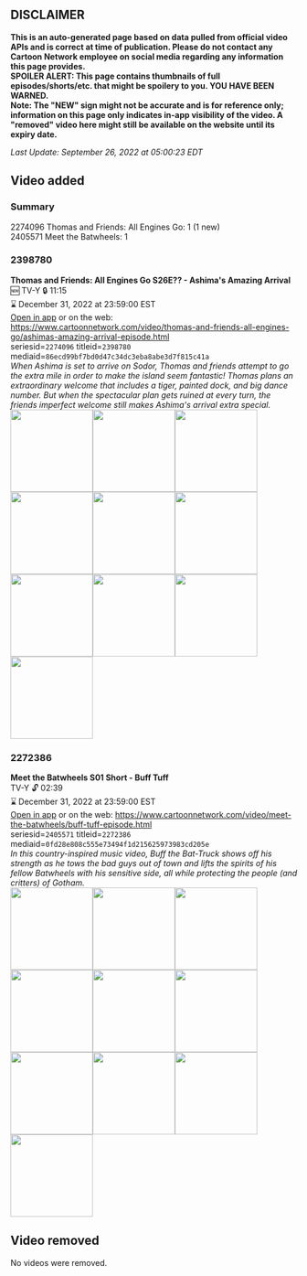 ## DISCLAIMER
**This is an auto-generated page based on data pulled from official video APIs and is correct at time of publication. Please do not contact any Cartoon Network employee on social media regarding any information this page provides.**  
**SPOILER ALERT: This page contains thumbnails of full episodes/shorts/etc. that might be spoilery to you. YOU HAVE BEEN WARNED.**  
**Note: The "NEW" sign might not be accurate and is for reference only; information on this page only indicates in-app visibility of the video. A "removed" video here might still be available on the website until its expiry date.**  

_Last Update: September 26, 2022 at 05:00:23 EDT_
## Video added
### Summary
2274096 Thomas and Friends: All Engines Go: 1 (1 new)  
2405571 Meet the Batwheels: 1  
### 2398780
**Thomas and Friends: All Engines Go S26E?? - Ashima's Amazing Arrival**  
🆕 TV-Y 🔒 11:15  
⌛ December 31, 2022 at 23:59:00 EST  
[Open in app](https://cnvideo.sercomkc.org/redirector.html?type=cnapp&seriesid=1000000000093702&titleid=2398780&mediaid=86ecd99bf7bd0d47c34dc3eba8abe3d7f815c41a) or on the web: https://www.cartoonnetwork.com/video/thomas-and-friends-all-engines-go/ashimas-amazing-arrival-episode.html  
seriesid=`2274096` titleid=`2398780` mediaid=`86ecd99bf7bd0d47c34dc3eba8abe3d7f815c41a`  
_When Ashima is set to arrive on Sodor, Thomas and friends attempt to go the extra mile in order to make the island seem fantastic! Thomas plans an extraordinary welcome that includes a tiger, painted dock, and big dance number. But when the spectacular plan gets ruined at every turn, the friends imperfect welcome still makes Ashima's arrival extra special._  
<a href="https://s3.amazonaws.com/cartoonorchestrator/2398780_001_1280x720.jpg"><img src="https://s3.amazonaws.com/cartoonorchestrator/2398780_001_640x360.jpg" height="144px" /></a><a href="https://s3.amazonaws.com/cartoonorchestrator/2398780_002_1280x720.jpg"><img src="https://s3.amazonaws.com/cartoonorchestrator/2398780_002_640x360.jpg" height="144px" /></a><a href="https://s3.amazonaws.com/cartoonorchestrator/2398780_003_1280x720.jpg"><img src="https://s3.amazonaws.com/cartoonorchestrator/2398780_003_640x360.jpg" height="144px" /></a><a href="https://s3.amazonaws.com/cartoonorchestrator/2398780_004_1280x720.jpg"><img src="https://s3.amazonaws.com/cartoonorchestrator/2398780_004_640x360.jpg" height="144px" /></a><a href="https://s3.amazonaws.com/cartoonorchestrator/2398780_005_1280x720.jpg"><img src="https://s3.amazonaws.com/cartoonorchestrator/2398780_005_640x360.jpg" height="144px" /></a><a href="https://s3.amazonaws.com/cartoonorchestrator/2398780_006_1280x720.jpg"><img src="https://s3.amazonaws.com/cartoonorchestrator/2398780_006_640x360.jpg" height="144px" /></a><a href="https://s3.amazonaws.com/cartoonorchestrator/2398780_007_1280x720.jpg"><img src="https://s3.amazonaws.com/cartoonorchestrator/2398780_007_640x360.jpg" height="144px" /></a><a href="https://s3.amazonaws.com/cartoonorchestrator/2398780_008_1280x720.jpg"><img src="https://s3.amazonaws.com/cartoonorchestrator/2398780_008_640x360.jpg" height="144px" /></a><a href="https://s3.amazonaws.com/cartoonorchestrator/2398780_009_1280x720.jpg"><img src="https://s3.amazonaws.com/cartoonorchestrator/2398780_009_640x360.jpg" height="144px" /></a><a href="https://s3.amazonaws.com/cartoonorchestrator/2398780_010_1280x720.jpg"><img src="https://s3.amazonaws.com/cartoonorchestrator/2398780_010_640x360.jpg" height="144px" /></a>
### 2272386
**Meet the Batwheels S01 Short - Buff Tuff**  
TV-Y 🔓 02:39  
⌛ December 31, 2022 at 23:59:00 EST  
[Open in app](https://cnvideo.sercomkc.org/redirector.html?type=cnapp&seriesid=1000000000093702&titleid=2272386&mediaid=0fd28e808c555e73494f1d215625973983cd205e) or on the web: https://www.cartoonnetwork.com/video/meet-the-batwheels/buff-tuff-episode.html  
seriesid=`2405571` titleid=`2272386` mediaid=`0fd28e808c555e73494f1d215625973983cd205e`  
_In this country-inspired music video, Buff the Bat-Truck shows off his strength as he tows the bad guys out of town and lifts the spirits of his fellow Batwheels with his sensitive side, all while protecting the people (and critters) of Gotham._  
<a href="https://s3.amazonaws.com/cartoonorchestrator/2272386_001_1280x720.jpg"><img src="https://s3.amazonaws.com/cartoonorchestrator/2272386_001_640x360.jpg" height="144px" /></a><a href="https://s3.amazonaws.com/cartoonorchestrator/2272386_002_1280x720.jpg"><img src="https://s3.amazonaws.com/cartoonorchestrator/2272386_002_640x360.jpg" height="144px" /></a><a href="https://s3.amazonaws.com/cartoonorchestrator/2272386_003_1280x720.jpg"><img src="https://s3.amazonaws.com/cartoonorchestrator/2272386_003_640x360.jpg" height="144px" /></a><a href="https://s3.amazonaws.com/cartoonorchestrator/2272386_004_1280x720.jpg"><img src="https://s3.amazonaws.com/cartoonorchestrator/2272386_004_640x360.jpg" height="144px" /></a><a href="https://s3.amazonaws.com/cartoonorchestrator/2272386_005_1280x720.jpg"><img src="https://s3.amazonaws.com/cartoonorchestrator/2272386_005_640x360.jpg" height="144px" /></a><a href="https://s3.amazonaws.com/cartoonorchestrator/2272386_006_1280x720.jpg"><img src="https://s3.amazonaws.com/cartoonorchestrator/2272386_006_640x360.jpg" height="144px" /></a><a href="https://s3.amazonaws.com/cartoonorchestrator/2272386_007_1280x720.jpg"><img src="https://s3.amazonaws.com/cartoonorchestrator/2272386_007_640x360.jpg" height="144px" /></a><a href="https://s3.amazonaws.com/cartoonorchestrator/2272386_008_1280x720.jpg"><img src="https://s3.amazonaws.com/cartoonorchestrator/2272386_008_640x360.jpg" height="144px" /></a><a href="https://s3.amazonaws.com/cartoonorchestrator/2272386_009_1280x720.jpg"><img src="https://s3.amazonaws.com/cartoonorchestrator/2272386_009_640x360.jpg" height="144px" /></a><a href="https://s3.amazonaws.com/cartoonorchestrator/2272386_010_1280x720.jpg"><img src="https://s3.amazonaws.com/cartoonorchestrator/2272386_010_640x360.jpg" height="144px" /></a>
## Video removed
No videos were removed.  
